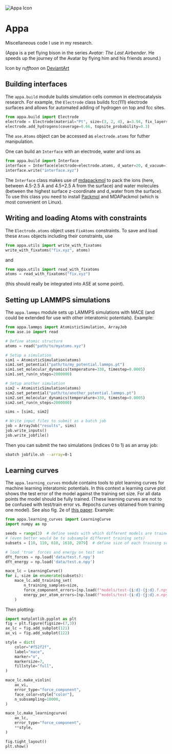 ![Appa Icon](https://images-wixmp-ed30a86b8c4ca887773594c2.wixmp.com/f/0a1d2e33-9dcf-47be-8ecd-c0af5458c545/drieup-065047ff-715e-467b-a309-31ff11b7a61a.jpg/v1/fill/w_150,h_150,q_75,strp/appa_icon_by_rufftoon_drieup-fullview.jpg?token=eyJ0eXAiOiJKV1QiLCJhbGciOiJIUzI1NiJ9.eyJzdWIiOiJ1cm46YXBwOjdlMGQxODg5ODIyNjQzNzNhNWYwZDQxNWVhMGQyNmUwIiwiaXNzIjoidXJuOmFwcDo3ZTBkMTg4OTgyMjY0MzczYTVmMGQ0MTVlYTBkMjZlMCIsIm9iaiI6W1t7ImhlaWdodCI6Ijw9MjAwIiwicGF0aCI6IlwvZlwvMGExZDJlMzMtOWRjZi00N2JlLThlY2QtYzBhZjU0NThjNTQ1XC9kcmlldXAtMDY1MDQ3ZmYtNzE1ZS00NjdiLWEzMDktMzFmZjExYjdhNjFhLmpwZyIsIndpZHRoIjoiPD0yMDAifV1dLCJhdWQiOlsidXJuOnNlcnZpY2U6aW1hZ2Uub3BlcmF0aW9ucyJdfQ.nmOkivf8pvdmI2b2LL6Qa_qBiid5-RG7JfypiQdTHZ8)

# Appa

Miscellaneous code I use in my research. 

(Appa is a pet flying bison in the series *Avatar: The Last Airbender*. He speeds up the journey of the Avatar by flying him and his friends around.)

Icon by *rufftoon* on [DeviantArt](https://www.deviantart.com/rufftoon/art/Appa-Icon-46208689)

## Building interfaces 
The `appa.build` module builds simulation cells common in electrocatalysis research. For example, the `Electrode` class builds  fcc(111) electrode surfaces and allows for automated adding of hydrogen on top and fcc sites. 

```python
from appa.build import Electrode 
electrode = Electrode(material="Pt", size=(3, 2, 4), a=3.94, fix_layers=2)
electrode.add_hydrogens(coverage=0.66, topsite_probability=0.3)
```

The `ase.Atoms` object can be accessed as `electrode.atoms` for futher manipulation. 

One can build an `Interface` with an electrode, water and ions as

```python
from appa.build import Interface
interface = Interface(electrode=electrode.atoms, d_water=20, d_vacuum=15, ions={"Na": 4.5}, ion_delta_z=2.5)
interface.write("interface.xyz")
```

The `Interface` class makes use of [mdapackmol](https://github.com/MDAnalysis/MDAPackmol) to pack the ions (here, between 4.5-2.5 A and 4.5+2.5 A from the surface) and water molecules (between the highest surface z-coordinate and d_water from the surface). To use this class you need to install [Packmol](https://m3g.github.io/packmol/) and MDAPackmol (which is most convenient on Linux).

## Writing and loading Atoms with constraints

The `Electrode.atoms` object uses `FixAtoms` constraints. To save and load these `Atoms` objects including their constraints, use

```python 
from appa.utils import write_with_fixatoms
write_with_fixatoms("fix.xyz", atoms)
```

and 

```python
from appa.utils import read_with_fixatoms
atoms = read_with_fixatoms("fix.xyz")
```

(this should really be integrated into ASE at some point).

## Setting up LAMMPS simulations
The `appa.lammps` module sets up LAMMPS simulations with MACE (and could be extended for use with other interatomic potentials). Example:

```python
from appa.lammps import AtomisticSimulation, ArrayJob
from ase.io import read

# Define atomic structure
atoms = read("path/to/myatoms.xyz")

# Setup a simulation
sim1 = AtomisticSimulation(atoms)
sim1.set_potential("path/to/my_potential.lammps.pt")
sim1.set_molecular_dynamics(temperature=330, timestep=0.0005)
sim1.set_run(n_steps=2000000)

# Setup another simulation
sim2 = AtomisticSimulation(atoms)
sim2.set_potential("path/to/another_potential.lammps.pt")
sim2.set_molecular_dynamics(temperature=330, timestep=0.0005)
sim2.set_run(n_steps=2000000)

sims = [sim1, sim2]

# Write input files to submit as a batch job
job = ArrayJob("results", sims)
job.write_inputs()
job.write_jobfile()
```

Then you can submit the two simulations (indices 0 to 1) as an array job:

```bash
sbatch jobfile.sh --array=0-1
```


## Learning curves
The `appa.learning_curves` module contains tools to plot learning curves for machine learning interatomic potentials. In this context a learning curve plot shows the test error of the model against the training set size. For all data points the model should be fully trained. (These learning curves are not to be confused with test/train error vs. #epochs curves obtained from training one model). See also fig. 2e of [this paper](https://arxiv.org/pdf/2404.12367). Example:

```python
from appa.learning_curves import LearningCurve 
import numpy as np

seeds = range(3)  # define seeds with which different models are trained
# (even better would be to subsample different training sets)
subsets = [10, 110, 610, 1610, 2879]  # define size of each training set

# load 'true' forces and energy on test set
dft_forces = np.load('data/test.f.npy')
dft_energy = np.load('data/test.e.npy')

mace_lc = LearningCurve()
for i, size in enumerate(subsets):
    mace_lc.add_training_set(
        n_training_samples=size,
        force_component_errors=[np.load(f"models/test-{i:d}-{j:d}.f.npy") - dft_forces for j in seeds],
        energy_per_atom_errors=[np.load(f"models/test-{i:d}-{j:d}.e.npy") - dft_energy for j in seeds],
    )
```

Then plotting:

```python
import matplotlib.pyplot as plt
fig = plt.figure(figsize=(7,3))
ax_lc = fig.add_subplot(121)
ax_vi = fig.add_subplot(122)

style = dict(
    color="#f52f2f",
    label="mace",
    marker="o",
    markersize=7,
    fillstyle="full",
)

mace_lc.make_violin(
    ax_vi, 
    error_type="force_component",
    face_color=style["color"],
    n_subsampling=10000,
)

mace_lc.make_learningcurve(
    ax_lc,
    error_type="force_component",
    **style,
)

fig.tight_layout()
plt.show()
```


